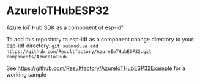 # AzureIoTHubESP32
Azure IoT Hub SDK as a component of esp-idf

To add this repository to esp-idf as a component change directory to your esp-idf directory.
``git submodule add https://github.com/Resultfactory/AzureIoTHubESP32.git components/AzureIoTHub``

See https://github.com/Resultfactory/AzureIoTHubESP32Example for a working sample